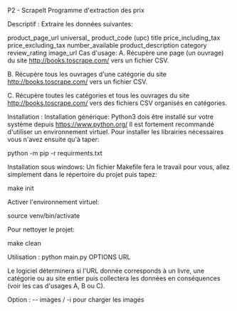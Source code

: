 P2 - ScrapeIt
Programme d'extraction des prix

Descriptif :
Extraire les données suivantes:

product_page_url
universal_ product_code (upc)
title
price_including_tax
price_excluding_tax
number_available
product_description
category
review_rating
image_url
Cas d'usage:
A. Récupère une page (un ouvrage) du site http://books.toscrape.com/ vers un fichier CSV.

B. Récupère tous les ouvrages d'une catégorie du site http://books.toscrape.com/ vers un fichier CSV.

C. Récupère toutes les catégories et tous les ouvrages du site http://books.toscrape.com/ vers des fichiers CSV organisés en catégories.

Installation :
Installation générique:
Python3 dois être installé sur votre système depuis https://www.python.org/
Il est fortement recommandé d'utiliser un environnement virtuel.
Pour installer les librairies nécessaires vous n'avez ensuite qu'à taper:

python -m pip -r requirments.txt

Installation sous windows:
Un fichier Makefile fera le travail pour vous, allez simplement dans le répertoire du projet puis tapez:

make init

Activer l'environnement virtuel:

source venv/bin/activate

Pour nettoyer le projet:

make clean

Utilisation :
python main.py OPTIONS URL

Le logiciel déterminera si l'URL donnée corresponds à un livre, une catégorie ou au site entier puis collectera les données en conséquences (voir les cas d'usages A, B ou C).

Option :
-- images / -i pour charger les images